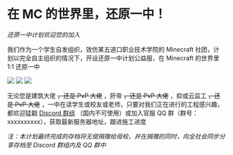 # 在 MC 的世界里，还原一中！

*还原一中计划欢迎您的加入*

我们作为一个学生自发组织，效仿某五道口职业技术学院的 Minecraft 社团，计划以完全自主组织的情况下，开设还原一中计划公益服，在 Minecraft 的世界里 1:1 还原一中

![](img/1.jpg)
![](img/2.jpg)
![](img/3.jpg)

无论您是建筑大佬 ~~，还是 PvP 大佬~~ ，肝帝 ~~，还是 PvP 大佬~~ ，抑或云监工 ~~，还是 PvP 大佬~~ ，一中在读学生或校友或老师，只要对我们正在进行的工程感兴趣，都欢迎猛戳 [Discord 群组](https://example.com/) （国内不可使用）或加入官服 QQ 群（群号：xxxxxxxxxx），获取最新服务器地址，跟进施工进度

*注：本计划最终完成的存档将无偿捐赠给母校，并在捐赠的同时，向全社会同步分享存档至 Discord 群组内及 QQ 群中*